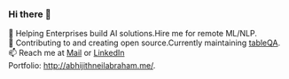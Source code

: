 ### Hi there 👋
<!--
![](https://media.tenor.com/images/76ddd52c083db7ed839874e3e28a8119/tenor.gif)
-->

🔭 Helping Enterprises build AI solutions.Hire me for remote ML/NLP.      
👯 Contributing to and creating open source.Currently maintaining [tableQA](https://github.com/abhijithneilabraham/tableQA).  
📫 Reach me at [Mail](abhijithneilabrahampk@gmail.com) or [LinkedIn](https://www.linkedin.com/in/abhijith-neil-abraham-765165141/. )    
Portfolio: http://abhijithneilabraham.me/. 

<!--
**abhijithneilabraham/abhijithneilabraham** is a ✨ _special_ ✨ repository because its `README.md` (this file) appears on your GitHub profile.

Here are some ideas to get you started:

- 🔭 I’m currently working on ...
- 🌱 I’m currently learning ...
- 👯 I’m looking to collaborate on ...
- 🤔 I’m looking for help with ...
- 💬 Ask me about ...
- 📫 How to reach me: ...
- 😄 Pronouns: ...
- ⚡ Fun fact: ...
-->
